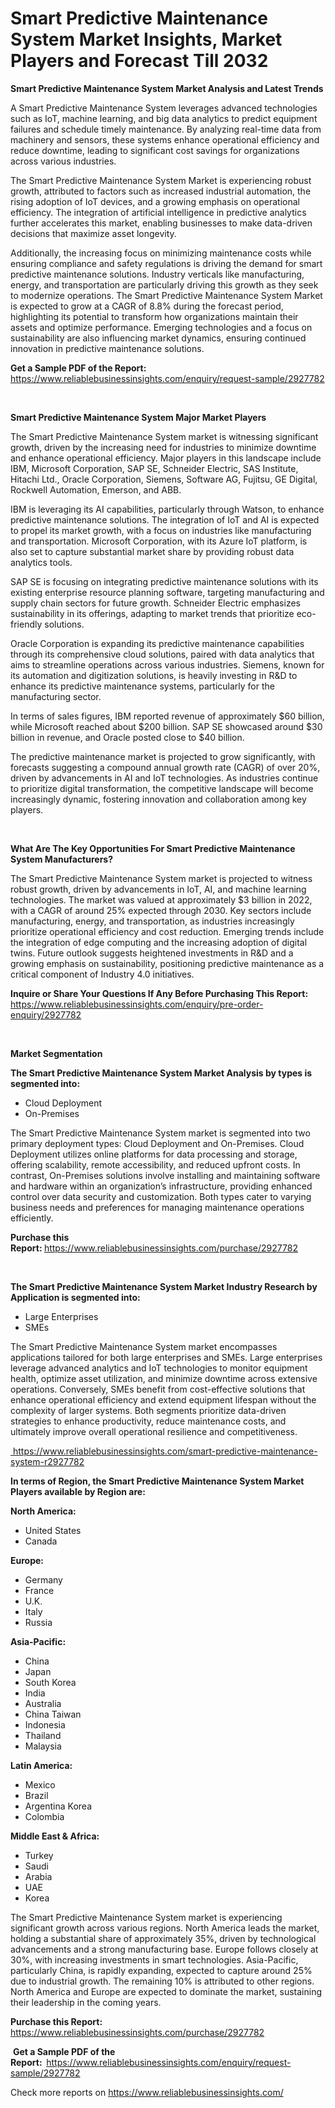 <p><h1>Smart Predictive Maintenance System Market Insights, Market Players and Forecast Till 2032</h1></p><p><strong>Smart Predictive Maintenance System Market Analysis and Latest Trends</strong></p>
<p><p>A Smart Predictive Maintenance System leverages advanced technologies such as IoT, machine learning, and big data analytics to predict equipment failures and schedule timely maintenance. By analyzing real-time data from machinery and sensors, these systems enhance operational efficiency and reduce downtime, leading to significant cost savings for organizations across various industries.</p><p>The Smart Predictive Maintenance System Market is experiencing robust growth, attributed to factors such as increased industrial automation, the rising adoption of IoT devices, and a growing emphasis on operational efficiency. The integration of artificial intelligence in predictive analytics further accelerates this market, enabling businesses to make data-driven decisions that maximize asset longevity.</p><p>Additionally, the increasing focus on minimizing maintenance costs while ensuring compliance and safety regulations is driving the demand for smart predictive maintenance solutions. Industry verticals like manufacturing, energy, and transportation are particularly driving this growth as they seek to modernize operations. The Smart Predictive Maintenance System Market is expected to grow at a CAGR of 8.8% during the forecast period, highlighting its potential to transform how organizations maintain their assets and optimize performance. Emerging technologies and a focus on sustainability are also influencing market dynamics, ensuring continued innovation in predictive maintenance solutions.</p></p>
<p><strong>Get a Sample PDF of the Report:&nbsp;</strong> <a href="https://www.reliablebusinessinsights.com/enquiry/request-sample/2927782?utm_campaign=3004&utm_medium=2&utm_source=Github&utm_content=ia&utm_term=12032025&utm_id=smart-predictive-maintenance-system">https://www.reliablebusinessinsights.com/enquiry/request-sample/2927782</a></p>
<p>&nbsp;</p>
<p><strong>Smart Predictive Maintenance System Major Market Players</strong></p>
<p><p>The Smart Predictive Maintenance System market is witnessing significant growth, driven by the increasing need for industries to minimize downtime and enhance operational efficiency. Major players in this landscape include IBM, Microsoft Corporation, SAP SE, Schneider Electric, SAS Institute, Hitachi Ltd., Oracle Corporation, Siemens, Software AG, Fujitsu, GE Digital, Rockwell Automation, Emerson, and ABB.</p><p>IBM is leveraging its AI capabilities, particularly through Watson, to enhance predictive maintenance solutions. The integration of IoT and AI is expected to propel its market growth, with a focus on industries like manufacturing and transportation. Microsoft Corporation, with its Azure IoT platform, is also set to capture substantial market share by providing robust data analytics tools.</p><p>SAP SE is focusing on integrating predictive maintenance solutions with its existing enterprise resource planning software, targeting manufacturing and supply chain sectors for future growth. Schneider Electric emphasizes sustainability in its offerings, adapting to market trends that prioritize eco-friendly solutions.</p><p>Oracle Corporation is expanding its predictive maintenance capabilities through its comprehensive cloud solutions, paired with data analytics that aims to streamline operations across various industries. Siemens, known for its automation and digitization solutions, is heavily investing in R&D to enhance its predictive maintenance systems, particularly for the manufacturing sector.</p><p>In terms of sales figures, IBM reported revenue of approximately $60 billion, while Microsoft reached about $200 billion. SAP SE showcased around $30 billion in revenue, and Oracle posted close to $40 billion.</p><p>The predictive maintenance market is projected to grow significantly, with forecasts suggesting a compound annual growth rate (CAGR) of over 20%, driven by advancements in AI and IoT technologies. As industries continue to prioritize digital transformation, the competitive landscape will become increasingly dynamic, fostering innovation and collaboration among key players.</p></p>
<p>&nbsp;</p>
<p><strong>What Are The Key Opportunities For Smart Predictive Maintenance System Manufacturers?</strong></p>
<p><p>The Smart Predictive Maintenance System market is projected to witness robust growth, driven by advancements in IoT, AI, and machine learning technologies. The market was valued at approximately $3 billion in 2022, with a CAGR of around 25% expected through 2030. Key sectors include manufacturing, energy, and transportation, as industries increasingly prioritize operational efficiency and cost reduction. Emerging trends include the integration of edge computing and the increasing adoption of digital twins. Future outlook suggests heightened investments in R&D and a growing emphasis on sustainability, positioning predictive maintenance as a critical component of Industry 4.0 initiatives.</p></p>
<p><strong>Inquire or Share Your Questions If Any Before Purchasing This Report:</strong> <a href="https://www.reliablebusinessinsights.com/enquiry/pre-order-enquiry/2927782?utm_campaign=3004&utm_medium=2&utm_source=Github&utm_content=ia&utm_term=12032025&utm_id=smart-predictive-maintenance-system">https://www.reliablebusinessinsights.com/enquiry/pre-order-enquiry/2927782</a></p>
<p>&nbsp;</p>
<p><strong>Market Segmentation</strong></p>
<p><strong>The Smart Predictive Maintenance System Market Analysis by types is segmented into:</strong></p>
<p><ul><li>Cloud Deployment</li><li>On-Premises</li></ul></p>
<p><p>The Smart Predictive Maintenance System market is segmented into two primary deployment types: Cloud Deployment and On-Premises. Cloud Deployment utilizes online platforms for data processing and storage, offering scalability, remote accessibility, and reduced upfront costs. In contrast, On-Premises solutions involve installing and maintaining software and hardware within an organization’s infrastructure, providing enhanced control over data security and customization. Both types cater to varying business needs and preferences for managing maintenance operations efficiently.</p></p>
<p><strong>Purchase this Report:&nbsp;</strong><a href="https://www.reliablebusinessinsights.com/purchase/2927782?utm_campaign=3004&utm_medium=2&utm_source=Github&utm_content=ia&utm_term=12032025&utm_id=smart-predictive-maintenance-system">https://www.reliablebusinessinsights.com/purchase/2927782</a></p>
<p>&nbsp;</p>
<p><strong>The Smart Predictive Maintenance System Market Industry Research by Application is segmented into:</strong></p>
<p><ul><li>Large Enterprises</li><li>SMEs</li></ul></p>
<p><p>The Smart Predictive Maintenance System market encompasses applications tailored for both large enterprises and SMEs. Large enterprises leverage advanced analytics and IoT technologies to monitor equipment health, optimize asset utilization, and minimize downtime across extensive operations. Conversely, SMEs benefit from cost-effective solutions that enhance operational efficiency and extend equipment lifespan without the complexity of larger systems. Both segments prioritize data-driven strategies to enhance productivity, reduce maintenance costs, and ultimately improve overall operational resilience and competitiveness.</p></p>
<p><a href="https://www.reliablebusinessinsights.com/smart-predictive-maintenance-system-r2927782?utm_campaign=3004&utm_medium=2&utm_source=Github&utm_content=ia&utm_term=12032025&utm_id=smart-predictive-maintenance-system">&nbsp;https://www.reliablebusinessinsights.com/smart-predictive-maintenance-system-r2927782</a></p>
<p><strong>In terms of Region, the Smart Predictive Maintenance System Market Players available by Region are:</strong></p>
<p>
    <p> <strong> North America: </strong>
        <ul>
            <li>United States</li>
            <li>Canada</li>
        </ul>
        </p> 
    <p> <strong> Europe: </strong>
        <ul>
            <li>Germany</li>
            <li>France</li>
            <li>U.K.</li>
            <li>Italy</li>
            <li>Russia</li>
        </ul>
        </p> 
    <p> <strong> Asia-Pacific: </strong>
        <ul>
            <li>China</li>
            <li>Japan</li>
            <li>South Korea</li>
            <li>India</li>
            <li>Australia</li>
            <li>China Taiwan</li>
            <li>Indonesia</li>
            <li>Thailand</li>
            <li>Malaysia</li>
        </ul>
        </p> 
    <p> <strong> Latin America: </strong>
        <ul>
            <li>Mexico</li>
            <li>Brazil</li>
            <li>Argentina Korea</li>
            <li>Colombia</li>
        </ul>
        </p> 
    <p> <strong> Middle East & Africa: </strong>
        <ul>
            <li>Turkey</li>
            <li>Saudi</li>
            <li>Arabia</li>
            <li>UAE</li>
            <li>Korea</li>
        </ul>
    </p>
    </p>
<p><p>The Smart Predictive Maintenance System market is experiencing significant growth across various regions. North America leads the market, holding a substantial share of approximately 35%, driven by technological advancements and a strong manufacturing base. Europe follows closely at 30%, with increasing investments in smart technologies. Asia-Pacific, particularly China, is rapidly expanding, expected to capture around 25% due to industrial growth. The remaining 10% is attributed to other regions. North America and Europe are expected to dominate the market, sustaining their leadership in the coming years.</p></p>
<p><strong>Purchase this Report: </strong><a href="https://www.reliablebusinessinsights.com/purchase/2927782?utm_campaign=3004&utm_medium=2&utm_source=Github&utm_content=ia&utm_term=12032025&utm_id=smart-predictive-maintenance-system">https://www.reliablebusinessinsights.com/purchase/2927782</a></p>
<p>&nbsp;<strong>Get a Sample PDF of the Report:&nbsp;&nbsp;</strong><a href="https://www.reliablebusinessinsights.com/enquiry/request-sample/2927782?utm_campaign=3004&utm_medium=2&utm_source=Github&utm_content=ia&utm_term=12032025&utm_id=smart-predictive-maintenance-system">https://www.reliablebusinessinsights.com/enquiry/request-sample/2927782</a></p>
<p><strong></strong></p>
<p>Check more reports on <a href="https://www.reliablebusinessinsights.com/?utm_campaign=3004&utm_medium=2&utm_source=Github&utm_content=ia&utm_term=12032025&utm_id=smart-predictive-maintenance-system">https://www.reliablebusinessinsights.com/</a></p>